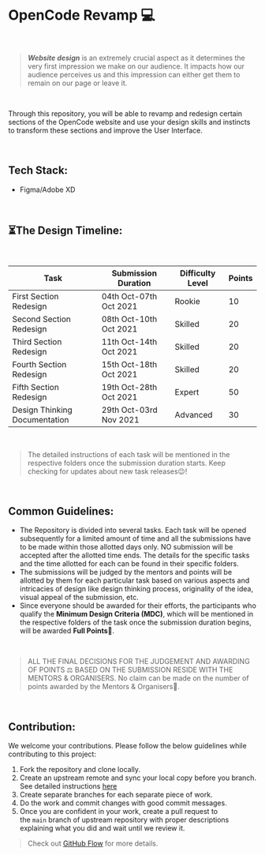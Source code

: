 # OpenCode Revamp 💻

</br>

> ***Website design*** is an extremely crucial aspect as it determines the very first impression we make on our audience. It impacts how our audience perceives us and this impression can either get them to remain on our page or leave it. 

</br>

Through this repository, you will be able to revamp and redesign certain sections of the OpenCode website and use your design skills and instincts to transform these sections and improve the User Interface.

</br>

## Tech Stack:

- Figma/Adobe XD

</br>

## ⏳The Design Timeline:

</br>

| Task             | Submission Duration                                                      | Difficulty Level  |  Points  |
| ----------------- | ------------------------------------------------------------------ | ----------------- | --------- | 
| First Section Redesign | 04th Oct-07th Oct 2021 | Rookie | 10 |
| Second Section Redesign |08th Oct-10th Oct 2021 | Skilled | 20 |
| Third Section Redesign | 11th Oct-14th Oct 2021  | Skilled | 20 |
| Fourth Section Redesign |15th Oct-18th Oct 2021 | Skilled | 20 |
| Fifth Section Redesign| 19th Oct-28th Oct 2021 | Expert | 50 |
| Design Thinking Documentation | 29th Oct-03rd Nov 2021 | Advanced | 30 |
  
</br>

> The detailed instructions of each task will be mentioned in the respective folders once the submission duration starts. Keep checking for updates about new task releases😉!


</br>

## Common Guidelines:

- The Repository is divided into several tasks. Each task will be opened subsequently for a limited amount of time and all the submissions have to be made within those allotted days only. NO submission will be accepted after the allotted time ends. The details for the specific tasks and the time allotted for each can be found in their specific folders.
- The submissions will be judged by the mentors and points will be allotted by them for each particular task based on various aspects and intricacies of design like design thinking process, originality of the idea, visual appeal of the submission, etc. 
- Since everyone should be awarded for their efforts, the participants who qualify the **Minimum Design Criteria (MDC)**,  which will be mentioned in the respective folders of the task once the submission duration begins, will be awarded **Full Points🎉**.   
    
    
    
</br>

> ALL THE FINAL DECISIONS FOR THE JUDGEMENT AND AWARDING OF POINTS ⚖️ BASED ON THE SUBMISSION RESIDE WITH THE MENTORS & ORGANISERS. 
> No claim can be made on the number of points awarded by the Mentors & Organisers🙂.

</br>

## **Contribution:**

We welcome your contributions. Please follow the below guidelines while contributing to this project:

1. Fork the repository and clone locally.
2. Create an upstream remote and sync your local copy before you branch. See detailed instructions [here](https://help.github.com/articles/syncing-a-fork)
3. Create separate branches for each separate piece of work.
4. Do the work and commit changes with good commit messages.
5. Once you are confident in your work, create a pull request to the `main` branch of upstream repository with proper descriptions explaining what you did and wait until we review it.

> Check out [GitHub Flow](https://guides.github.com/introduction/flow/) for more details.
>

